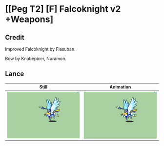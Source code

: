 # [\[Peg T2\] \[F\] Falcoknight v2 +Weapons]

## Credit

Improved Falcoknight by Flasuban.

Bow by Knabepicer, Nuramon.
	
## Lance

| Still | Animation |
| :---: | :-------: |
| ![Lance still](./Lance_000.png) | ![Lance animation](./Lance.gif) |
